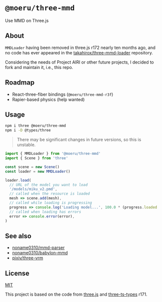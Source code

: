# `@moeru/three-mmd`

Use MMD on Three.js

## About

`MMDLoader` having been removed in three.js r172 nearly ten months ago,
and no code has ever appeared in the [takahirox/three-mmd-loader](https://github.com/takahirox/three-mmd-loader) repository.

Considering the needs of Project AIRI or other future projects, I decided to fork and maintain it, i.e., this repo.

## Roadmap

- React-three-fiber bindings (`@moeru/three-mmd-r3f`)
- Rapier-based physics (help wanted)

## Usage

```bash
npm i three @moeru/three-mmd
npm i -D @types/three
```

> There may be significant changes in future versions, so this is unstable.

```ts
import { MMDLoader } from '@moeru/three-mmd'
import { Scene } from 'three'

const scene = new Scene()
const loader = new MMDLoader()

loader.load(
  // URL of the model you want to load
  '/models/miku_v2.pmd',
  // called when the resource is loaded
  mesh => scene.add(mesh),
  // called while loading is progressing
  progress => console.log('Loading model...', 100.0 * (progress.loaded / progress.total), '%'),
  // called when loading has errors
  error => console.error(error),
)
```

## See also

- [noname0310/mmd-parser](https://github.com/noname0310/mmd-parser)
- [noname0310/babylon-mmd](https://github.com/noname0310/babylon-mmd)
- [pixiv/three-vrm](https://github.com/pixiv/three-vrm/)

## License

[MIT](LICENSE.md)

This project is based on the code from [three.js](https://github.com/mrdoob/three.js/tree/r171) and [three-ts-types](https://github.com/three-types/three-ts-types/tree/r171) r171.
